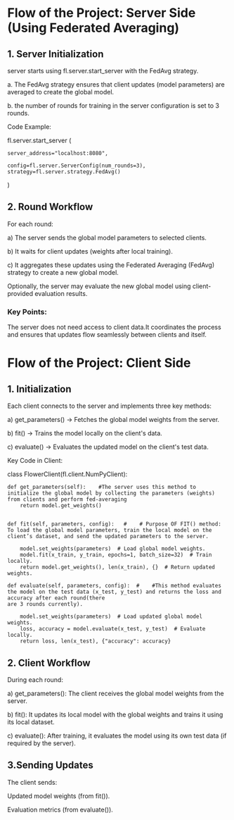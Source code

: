 # Flow of the Project: Server Side (Using Federated Averaging)

## 1. Server Initialization

server starts using fl.server.start_server with the FedAvg strategy.

a. The FedAvg strategy ensures that client updates (model parameters) are averaged to create the global model.

b. the number of rounds for training in the server configuration is set to 3 rounds.

Code Example:


fl.server.start_server
(

    server_address="localhost:8080",
    
    config=fl.server.ServerConfig(num_rounds=3),
    strategy=fl.server.strategy.FedAvg()
)

## 2. Round Workflow

For each round:

a) The server sends the global model parameters to selected clients.

b) It waits for client updates (weights after local training).

c) It aggregates these updates using the Federated Averaging (FedAvg) strategy to create a new global model.

Optionally, the server may evaluate the new global model using client-provided evaluation results.

### Key Points:

The server does not need access to client data.It coordinates the process and ensures that updates flow seamlessly between clients and itself.


# Flow of the Project: Client Side

## 1. Initialization

Each client connects to the server and implements three key methods:

a) get_parameters() → Fetches the global model weights from the server.

b) fit() → Trains the model locally on the client's data.

c) evaluate() → Evaluates the updated model on the client's test data.

Key Code in Client:


class FlowerClient(fl.client.NumPyClient):

    def get_parameters(self):    #The server uses this method to initialize the global model by collecting the parameters (weights) from clients and perform fed-averaging
        return model.get_weights()      


    def fit(self, parameters, config):   #    # Purpose OF FIT() method: To load the global model parameters, train the local model on the client’s dataset, and send the updated parameters to the server.

        model.set_weights(parameters)  # Load global model weights.
        model.fit(x_train, y_train, epochs=1, batch_size=32)  # Train locally.
        return model.get_weights(), len(x_train), {}  # Return updated weights.

    def evaluate(self, parameters, config):  #    #This method evaluates the model on the test data (x_test, y_test) and returns the loss and accuracy after each round(there                                                                                             are 3 rounds currently).

        model.set_weights(parameters)  # Load updated global model weights.
        loss, accuracy = model.evaluate(x_test, y_test)  # Evaluate locally.
        return loss, len(x_test), {"accuracy": accuracy}
        
## 2. Client Workflow

During each round:

a) get_parameters(): The client receives the global model weights from the server.

b) fit(): It updates its local model with the global weights and trains it using its local dataset.

c) evaluate(): After training, it evaluates the model using its own test data (if required by the server).

## 3.Sending Updates

The client sends:

Updated model weights (from fit()).

Evaluation metrics (from evaluate()).
